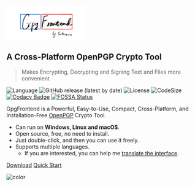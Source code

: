 ![logo](https://github.com/saturneric/Blob/blob/master/logos/gpgfrontend-logo.jpg?raw=true)

## A Cross-Platform OpenPGP Crypto Tool

> Makes Encrypting, Decrypting and Signing Text and Files more convenient

![Language](https://img.shields.io/badge/language-C%2B%2B-green)
![GitHub release (latest by date)](https://img.shields.io/github/v/release/saturneric/gpgfrontend)
![License](https://img.shields.io/badge/License-GPL--3.0-orange)
![CodeSize](https://img.shields.io/github/languages/code-size/saturneric/GpgFrontend)
[![Codacy Badge](https://app.codacy.com/project/badge/Grade/d1750e052a85430a8f1f84e58a0fceda)](https://www.codacy.com/gh/saturneric/GpgFrontend/dashboard?utm_source=github.com&amp;utm_medium=referral&amp;utm_content=saturneric/GpgFrontend&amp;utm_campaign=Badge_Grade)
[![FOSSA Status](https://app.fossa.com/api/projects/git%2Bgithub.com%2Fsaturneric%2FGpgFrontend.svg?type=shield)](https://app.fossa.com/projects/git%2Bgithub.com%2Fsaturneric%2FGpgFrontend?ref=badge_shield)

GpgFrontend is a Powerful, Easy-to-Use, Compact, Cross-Platform, and
Installation-Free [OpenPGP](https://www.openpgp.org/)
Crypto Tool.

- Can run on **Windows, Linux and macOS**.
- Open source, free, no need to install.
- Just double-click, and then you can use it freely.
- Supports multiple languages.
    - If you are interested, you can help
      me [translate the interface](https://saturneric.github.io/GpgFrontend/index.html#/translate-interface).

[Download](https://github.com/saturneric/GpgFrontend/releases/latest)
[Quick Start](quick-start.md)

<!-- 背景色 -->
![color](#ffffff)
